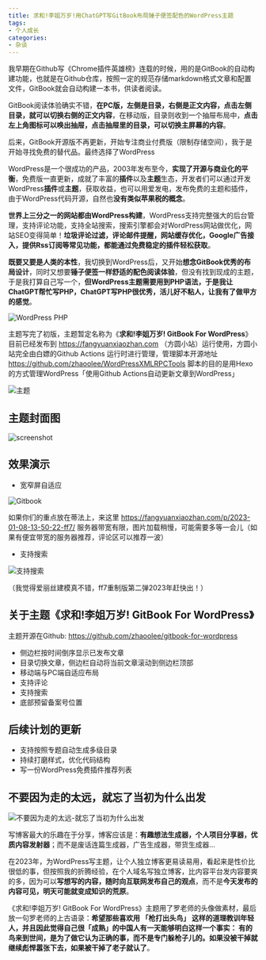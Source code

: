 ```yaml
---
title: 求和!李姐万岁!用ChatGPT写GitBook布局锤子便签配色的WordPress主题
tags:
- 个人成长
categories:
- 杂谈
---
```




我早期在Github写《Chrome插件英雄榜》连载的时候，用的是GitBook的自动构建功能，也就是在Github仓库，按照一定的规范存储markdown格式文章和配置文件，GitBook就会自动构建一本书，供读者阅读。



GitBook阅读体验确实不错，**在PC版，左侧是目录，右侧是正文内容，点击左侧目录，就可以切换右侧的正文内容**，在移动版，目录则收到一个抽屉布局中，**点击左上角图标可以唤出抽屉，点击抽屉里的目录，可以切换主屏幕的内容**。



后来，GitBook开源版不再更新，开始专注商业付费版（限制存储空间），我于是开始寻找免费的替代品。最终选择了WordPress



WordPress是一个很成功的产品，2003年发布至今，**实现了开源与商业化的平衡**，免费版一直更新，成就了丰富的**插件**以及**主题**生态，开发者们可以通过开发WordPress**插件**或**主题**，获取收益，也可以用爱发电，发布免费的主题和插件，由于WordPress代码开源，自然也**没有类似苹果税的概念**。



**世界上三分之一的网站都由WordPress构建**，WordPress支持完整强大的后台管理，支持评论功能，支持全站搜索，搜索引擎都会对WordPress网站做优化，网站SEO变得简单！**垃圾评论过滤，评论邮件提醒，网站缓存优化，Google广告接入，提供Rss订阅等常见功能，都能通过免费稳定的插件轻松获取**。



**既要又要是人类的本性**，我切换到WordPress后，又开始**想念GitBook优秀的布局设计**，同时又想要**锤子便签一样舒适的配色阅读体验**，但没有找到现成的主题，于是我打算自己写一个，**但WordPress主题需要用到PHP语法，于是我让ChatGPT帮忙写PHP，ChatGPT写PHP很优秀，活儿好不粘人，让我有了做甲方的感觉**。

![WordPress PHP](https://cdn.fangyuanxiaozhan.com/assets/16798130107504ZC4CxAX.png)

主题写完了初版，主题暂定名称为《**求和!李姐万岁! GitBook For WordPress**》目前已经发布到 https://fangyuanxiaozhan.com  （方圆小站）运行使用，方圆小站完全由白嫖的Github Actions 运行时进行管理，管理脚本开源地址 https://github.com/zhaoolee/WordPressXMLRPCTools 脚本的目的是用Hexo的方式管理WordPress「使用Github Actions自动更新文章到WordPress」

![主题](https://cdn.fangyuanxiaozhan.com/assets/1679809887392GD20kTQs.png)

## 主题封面图

![screenshot](https://cdn.fangyuanxiaozhan.com/assets/1679809799514AP7521fB.jpeg)

## 效果演示



- 宽窄屏自适应

![Gitbook ](https://cdn.fangyuanxiaozhan.com/assets/1679811878976jke7xdWQ.gif)

如果你们的重点放在蒂法上，来这里 https://fangyuanxiaozhan.com/p/2023-01-08-13-50-22-ff7/  服务器带宽有限，图片加载稍慢，可能需要多等一会儿（如果有便宜带宽的服务器推荐，评论区可以推荐一波）

- 支持搜索

![支持搜索](https://cdn.fangyuanxiaozhan.com/assets/1679812197742NJW5ZNBE.gif)



（我觉得爱丽丝建模真不错，ff7重制版第二弹2023年赶快出！）



## 关于主题《求和!李姐万岁! GitBook For WordPress》

主题开源在Github: https://github.com/zhaoolee/gitbook-for-wordpress 

- 侧边栏按时间倒序显示已发布文章
- 目录切换文章，侧边栏自动将当前文章滚动到侧边栏顶部
- 移动端与PC端自适应布局
- 支持评论
- 支持搜索
- 底部预留备案号位置



## 后续计划的更新

- 支持按照专题自动生成多级目录
- 持续打磨样式，优化代码结构
- 写一份WordPress免费插件推荐列表



## 不要因为走的太远，就忘了当初为什么出发



![不要因为走的太远-就忘了当初为什么出发](https://cdn.fangyuanxiaozhan.com/assets/1679812767768t1FBsEQQ.png)

写博客最大的乐趣在于分享，博客应该是：**有趣想法生成器，个人项目分享器，优质内容发射器**；而不是废话连篇生成器，广告生成器，带货生成器...

在2023年，为WordPress写主题，让个人独立博客更易读易用，看起来是性价比很低的事，但按照我的折腾经验，在个人域名写独立博客，比内容平台发内容要爽的多，因为可以**写想写的内容，随时向互联网发布自己的观点**，而不是**今天发布的内容可见，明天可能就变成知识的荒原**。

《求和!李姐万岁! GitBook For WordPress》主题用了罗老师的头像做素材，最后放一句罗老师的上古语录：**希望那些喜欢用 「枪打出头鸟」 这样的道理教训年轻人，并且因此觉得自己很「成熟」的中国人有一天能够明白这样一个事实： 有的鸟来到世间，是为了做它认为正确的事，而不是专门躲枪子儿的。如果没被干掉就继续彪悍嚣张下去，如果被干掉了老子就认了**。
